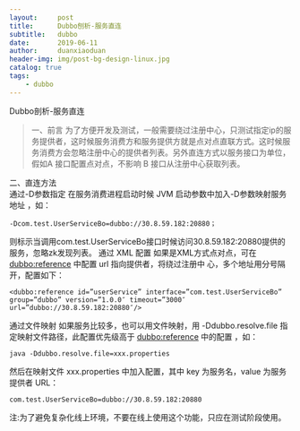 ```yaml
---
layout:     post
title:      Dubbo刨析-服务直连
subtitle:   dubbo
date:       2019-06-11
author:     duanxiaoduan
header-img: img/post-bg-design-linux.jpg
catalog: true
tags:
    - dubbo
---
```


Dubbo剖析-服务直连
>一、前言
为了方便开发及测试，一般需要绕过注册中心，只测试指定ip的服务提供者，这时候服务消费方和服务提供方就是点对点直联方式。这时候服务消费方会忽略注册中心的提供者列表。另外直连方式以服务接口为单位，假如A 接口配置点对点，不影响 B 接口从注册中心获取列表。

二、直连方法  
通过-D参数指定
在服务消费进程启动时候 JVM 启动参数中加入-D参数映射服务地址 ，如：

	-Dcom.test.UserServiceBo=dubbo://30.8.59.182:20880；
	
则标示当调用com.test.UserServiceBo接口时候访问30.8.59.182:20880提供的服务，忽略zk发现列表。
通过 XML 配置
如果是XML方式点对点，可在 <dubbo:reference> 中配置 url 指向提供者，将绕过注册中
心，多个地址用分号隔开，配置如下：

	<dubbo:reference id=”userService” interface=”com.test.UserServiceBo” group=”dubbo” version=”1.0.0″ timeout=”3000″ url=”dubbo://30.8.59.182:20880″/>
	
通过文件映射
如果服务比较多，也可以用文件映射，用 -Ddubbo.resolve.file 指定映射文件路径，此配置优先级高于 <dubbo:reference> 中的配置 ，如：

	java -Ddubbo.resolve.file=xxx.properties
然后在映射文件 xxx.properties 中加入配置，其中 key 为服务名，value 为服务提供者
URL：

	com.test.UserServiceBo=dubbo://30.8.59.182:20880
注:为了避免复杂化线上环境，不要在线上使用这个功能，只应在测试阶段使用。